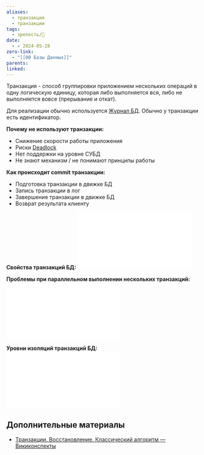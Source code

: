 ```yaml
---
aliases:
  - транзакция
  - транзакции
tags:
  - зрелость/🌱
date:
  - - 2024-05-28
zero-link:
  - "[[00 Базы Данных]]"
parents: 
linked:
---
```

Транзакция - способ группировки приложением нескольких операций в одну логическую единицу, которая либо выполняется вся, либо не выполняется вовсе (прерывание и откат).

Для реализации обычно используется [Журнал БД](Журнал%20БД.md). Обычно у транзакции есть идентификатор.

**Почему не используют транзакции:**
- Снижение скорости работы приложения
- Риски [Deadlock](Deadlock.md)
- Нет поддержки на уровне СУБД
- Не знают механизм / не понимают принципы работы

**Как происходит commit транзакции:**
- Подготовка транзакции в движке БД
- Запись транзакции в лог
- Завершение транзакции в движке БД
- Возврат результата клиенту

**Свойства транзакций БД:**
![Свойства транзакции БД (ACID)](Свойства%20транзакции%20БД%20(ACID).md)

**Проблемы при параллельном выполнении нескольких транзакций:**
![Проблемы при параллельном выполнении нескольких транзакций](Проблемы%20при%20параллельном%20выполнении%20нескольких%20транзакций.md)

**Уровни изоляций транзакций БД:**
![Уровни изоляций транзакций БД](Уровни%20изоляций%20транзакций%20БД.md)

## Дополнительные материалы
- [Транзакции. Восстановление. Классический алгоритм — Викиконспекты](https://neerc.ifmo.ru/wiki/index.php?title=%D0%A2%D1%80%D0%B0%D0%BD%D0%B7%D0%B0%D0%BA%D1%86%D0%B8%D0%B8._%D0%92%D0%BE%D1%81%D1%81%D1%82%D0%B0%D0%BD%D0%BE%D0%B2%D0%BB%D0%B5%D0%BD%D0%B8%D0%B5._%D0%9A%D0%BB%D0%B0%D1%81%D1%81%D0%B8%D1%87%D0%B5%D1%81%D0%BA%D0%B8%D0%B9_%D0%B0%D0%BB%D0%B3%D0%BE%D1%80%D0%B8%D1%82%D0%BC)